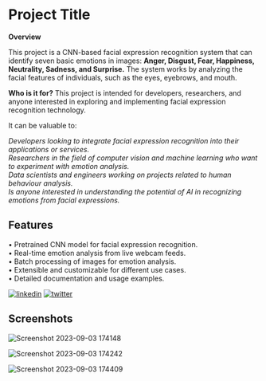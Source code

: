 
# Project Title

**Overview**

This project is a CNN-based facial expression recognition system that can identify seven basic emotions in images: **Anger, Disgust, Fear, Happiness, Neutrality, Sadness, and Surprise.** The system works by analyzing the facial features of individuals, such as the eyes, eyebrows, and mouth.

**Who is it for?**
This project is intended for developers, researchers, and anyone interested in exploring and implementing facial expression recognition technology.

It can be valuable to:

*Developers looking to integrate facial expression recognition into their applications or services.\
Researchers in the field of computer vision and machine learning who want to experiment with emotion analysis.\
Data scientists and engineers working on projects related to human behaviour analysis.\
Is anyone interested in understanding the potential of AI in recognizing emotions from facial expressions.*




## Features

•	Pretrained CNN model for facial expression recognition.\
•	Real-time emotion analysis from live webcam feeds.\
•	Batch processing of images for emotion analysis.\
•	Extensible and customizable for different use cases.\
•	Detailed documentation and usage examples.

[![linkedin](https://img.shields.io/badge/linkedin-0A66C2?style=for-the-badge&logo=linkedin&logoColor=white)](https://www.linkedin.com/in/nimalan-parameshwaran-97b7a2256)
[![twitter](https://img.shields.io/badge/twitter-1DA1F2?style=for-the-badge&logo=twitter&logoColor=white)](https://twitter.com/Nimalan49032055)

## Screenshots

![Screenshot 2023-09-03 174148](https://github.com/nimalan-parameshwaran/Face_Expression_Recognition/assets/125173606/350d9d5c-8107-41a6-86b3-a845f04c47bd)


![Screenshot 2023-09-03 174242](https://github.com/nimalan-parameshwaran/Face_Expression_Recognition/assets/125173606/3feed603-845a-4656-b504-82e944b4215c)


![Screenshot 2023-09-03 174409](https://github.com/nimalan-parameshwaran/Face_Expression_Recognition/assets/125173606/9b0d78a9-19d7-48ed-bb6f-87ffebc724c9)

